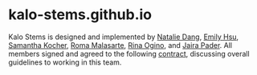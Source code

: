 # kalo-stems.github.io

Kalo Stems is designed and implemented by [Natalie Dang](https://ndang562.github.io/), [Emily Hsu](https://ehsugit.github.io/), [Samantha Kocher](https://samanthakocher.github.io/), [Roma Malasarte](https://romamalasarte.github.io/), [Rina Ogino](https://rinaogino.github.io/), and [Jaira Pader](https://jairabp.github.io/). 
All members signed and agreed to the following [contract](https://docs.google.com/document/d/1pQhVukBdsgP-iYddv36u0Z7tSdybe16vppzxzfB3U6Q/edit?usp=sharing), discussing overall guidelines to working in this team.
